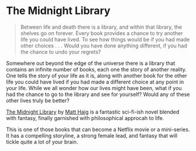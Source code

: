 # The Midnight Library

> Between life and death there is a library, and within that library, the shelves go on forever. Every book provides a chance to try another life you could have lived. To see how things would be if you had made other choices . . . Would you have done anything different, if you had the chance to undo your regrets?

Somewhere out beyond the edge of the universe there is a library that contains an infinite number of books, each one the story of another reality. One tells the story of your life as it is, along with another book for the other life you could have lived if you had made a different choice at any point in your life. While we all wonder how our lives might have been, what if you had the chance to go to the library and see for yourself? Would any of these other lives truly be better?

[The Midnight Library](https://www.amazon.com/Midnight-Library-Matt-Haig-ebook/dp/B08543NK7K/) by [Matt Haig](https://en.wikipedia.org/wiki/Matt_Haig) is a fantastic sci-fi-ish novel blended with fantasy, finally garnished with philosophical approcah to life.

This is one of those books that can become a Netflix movie or a mini-series. It has a compelling storyline, a strong female lead, and fantasy that will tickle quite a lot of your brain.
